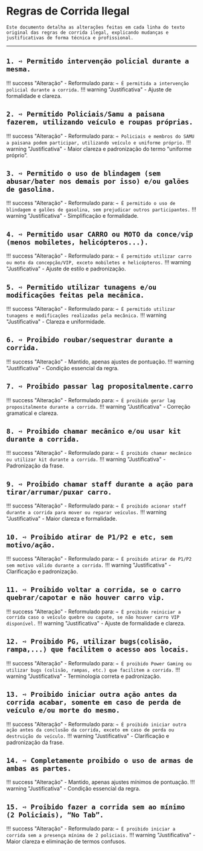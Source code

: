 # Regras de Corrida Ilegal

```{note}
Este documento detalha as alterações feitas em cada linha do texto original das regras de corrida ilegal, explicando mudanças e justificativas de forma técnica e profissional.
```

---

## `1. ➺ Permitido intervenção policial durante a mesma.`

!!! success "Alteração"
    - Reformulado para:
        `➺ É permitida a intervenção policial durante a corrida.`
!!! warning "Justificativa"
    - Ajuste de formalidade e clareza.

## `2. ➺ Permitido Policiais/Samu a paisana fazerem, utilizando veículo e roupas próprias.`

!!! success "Alteração"
    - Reformulado para:
        `➺ Policiais e membros do SAMU a paisana podem participar, utilizando veículo e uniforme próprio.`
!!! warning "Justificativa"
    - Maior clareza e padronização do termo “uniforme próprio”.

## `3. ➺ Permitido o uso de blindagem (sem abusar/bater nos demais por isso) e/ou galões de gasolina.`

!!! success "Alteração"
    - Reformulado para:
        `➺ É permitido o uso de blindagem e galões de gasolina, sem prejudicar outros participantes.`
!!! warning "Justificativa"
    - Simplificação e formalidade.

## `4. ➺ Permitido usar CARRO ou MOTO da conce/vip (menos mobiletes, helicópteros...).`

!!! success "Alteração"
    - Reformulado para:
        `➺ É permitido utilizar carro ou moto da concepção/VIP, exceto mobiletes e helicópteros.`
!!! warning "Justificativa"
    - Ajuste de estilo e padronização.

## `5. ➺ Permitido utilizar tunagens e/ou modificações feitas pela mecânica.`

!!! success "Alteração"
    - Reformulado para:
        `➺ É permitido utilizar tunagens e modificações realizadas pela mecânica.`
!!! warning "Justificativa"
    - Clareza e uniformidade.

## `6. ➺ Proibido roubar/sequestrar durante a corrida.`

!!! success "Alteração"
    - Mantido, apenas ajustes de pontuação.
!!! warning "Justificativa"
    - Condição essencial da regra.

## `7. ➺ Proibido passar lag propositalmente.carro`

!!! success "Alteração"
    - Reformulado para:
        `➺ É proibido gerar lag propositalmente durante a corrida.`
!!! warning "Justificativa"
    - Correção gramatical e clareza.

## `8. ➺ Proibido chamar mecânico e/ou usar kit durante a corrida.`

!!! success "Alteração"
    - Reformulado para:
        `➺ É proibido chamar mecânico ou utilizar kit durante a corrida.`
!!! warning "Justificativa"
    - Padronização da frase.

## `9. ➺ Proibido chamar staff durante a ação para tirar/arrumar/puxar carro.`

!!! success "Alteração"
    - Reformulado para:
        `➺ É proibido acionar staff durante a corrida para mover ou reparar veículos.`
!!! warning "Justificativa"
    - Maior clareza e formalidade.

## `10. ➺ Proibido atirar de P1/P2 e etc, sem motivo/ação.`

!!! success "Alteração"
    - Reformulado para:
        `➺ É proibido atirar de P1/P2 sem motivo válido durante a corrida.`
!!! warning "Justificativa"
    - Clarificação e padronização.

## `11. ➺ Proibido voltar a corrida, se o carro quebrar/capotar e não houver carro vip.`

!!! success "Alteração"
    - Reformulado para:
        `➺ É proibido reiniciar a corrida caso o veículo quebre ou capote, se não houver carro VIP disponível.`
!!! warning "Justificativa"
    - Ajuste de formalidade e clareza.

## `12. ➺ Proibido PG, utilizar bugs(colisão, rampa,...) que facilitem o acesso aos locais.`

!!! success "Alteração"
    - Reformulado para:
        `➺ É proibido Power Gaming ou utilizar bugs (colisão, rampas, etc.) que facilitem a corrida.`
!!! warning "Justificativa"
    - Terminologia correta e padronização.

## `13. ➺ Proibido iniciar outra ação antes da corrida acabar, somente em caso de perda de veículo e/ou morte do mesmo.`

!!! success "Alteração"
    - Reformulado para:
        `➺ É proibido iniciar outra ação antes da conclusão da corrida, exceto em caso de perda ou destruição do veículo.`
!!! warning "Justificativa"
    - Clarificação e padronização da frase.

## `14. ➺ Completamente proibido o uso de armas de ambas as partes.`

!!! success "Alteração"
    - Mantido, apenas ajustes mínimos de pontuação.
!!! warning "Justificativa"
    - Condição essencial da regra.

## `15. ➺ Proibido fazer a corrida sem ao mínimo (2 Policiais), “No Tab”.`

!!! success "Alteração"
    - Reformulado para:
        `➺ É proibido iniciar a corrida sem a presença mínima de 2 policiais.`
!!! warning "Justificativa"
    - Maior clareza e eliminação de termos confusos.
